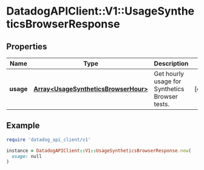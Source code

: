 # DatadogAPIClient::V1::UsageSyntheticsBrowserResponse

## Properties

| Name      | Type                                                                         | Description                                    | Notes      |
| --------- | ---------------------------------------------------------------------------- | ---------------------------------------------- | ---------- |
| **usage** | [**Array&lt;UsageSyntheticsBrowserHour&gt;**](UsageSyntheticsBrowserHour.md) | Get hourly usage for Synthetics Browser tests. | [optional] |

## Example

```ruby
require 'datadog_api_client/v1'

instance = DatadogAPIClient::V1::UsageSyntheticsBrowserResponse.new(
  usage: null
)
```
